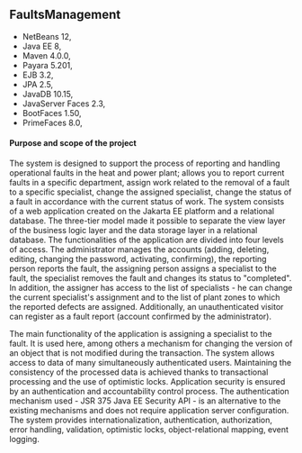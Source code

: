 ## FaultsManagement
- NetBeans 12,
- Java EE 8,
- Maven 4.0.0,
- Payara 5.201,
- EJB 3.2,
- JPA 2.5,
- JavaDB 10.15,
- JavaServer Faces 2.3,
- BootFaces 1.50,
- PrimeFaces 8.0, 
#### Purpose and scope of the project 
The system is designed to support the process of reporting and handling operational faults in the heat and power plant; allows you to report current faults in a specific department, assign work related to the removal of a fault to a specific specialist, change the assigned specialist, change the status of a fault in accordance with the current status of work.
The system consists of a web application created on the Jakarta EE platform and a relational database. The three-tier model made it possible to separate the view layer of the business logic layer and the data storage layer in a relational database.
The functionalities of the application are divided into four levels of access. The administrator manages the accounts (adding, deleting, editing, changing the password, activating, confirming), the reporting person reports the fault, the assigning person assigns a specialist to the fault,
the specialist removes the fault and changes its status to "completed".
In addition, the assigner has access to the list of specialists - he can change the current specialist's assignment and to the list of plant zones to which the reported defects are assigned.
Additionally, an unauthenticated visitor can register as a fault report (account confirmed by the administrator).

The main functionality of the application is assigning a specialist to the fault. It is used here, among others a mechanism for changing the version of an object that is not modified during the transaction.
The system allows access to data of many simultaneously authenticated users. Maintaining the consistency of the processed data is achieved thanks to transactional processing and the use of optimistic locks. Application security is ensured by an authentication and accountability control process. The authentication mechanism used - JSR 375 Java EE Security API - is an alternative to the existing mechanisms and does not require application server configuration.
The system provides internationalization, authentication, authorization, error handling, validation, optimistic locks, object-relational mapping, event logging.
